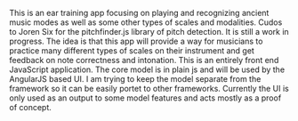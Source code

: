 This is an ear training app focusing on playing and recognizing ancient music modes as well as some other types of scales and modalities.
Cudos to Joren Six for the pitchfinder.js library of pitch detection.
It is still a work in progress.  The idea is that this app will provide a way for musicians to practice many different types of scales on their instrument and get feedback on note correctness and intonation.
This is an entirely front end JavaScript application.  The core model is in plain js and will be used by the AngularJS based UI.  I am trying to keep the model separate from the framework so it can be easily portet to other frameworks.
Currently the UI is only used as an output to some model features and acts mostly as a proof of concept.  